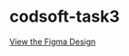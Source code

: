 # codsoft-task3
[View the Figma Design](https://www.figma.com/design/op3PaWOKZ3iMRNe4PAVjaA/Task3?node-id=10-166&t=4fQGe4HbqT8UrlUi-1)
